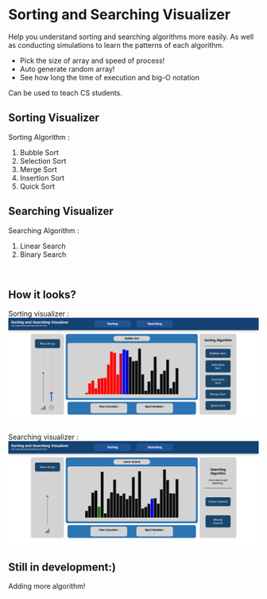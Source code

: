 # Sorting and Searching Visualizer
Help you understand sorting and searching algorithms more easily. As well as conducting simulations to learn the patterns of each algorithm.
* Pick the size of array and speed of process!
* Auto generate random array!
* See how long the time of execution and big-O notation

Can be used to teach CS students.

## Sorting Visualizer
Sorting Algorithm :<br>
1. Bubble Sort<br>
2. Selection Sort<br>
3. Merge Sort<br>
4. Insertion Sort<br>
5. Quick Sort<br>

## Searching Visualizer
Searching Algorithm :<br>
1. Linear Search<br>
2. Binary Search<br>
<br>

## How it looks?
Sorting visualizer :<br>
<img src="img/ss1.png"><br><br>
Searching visualizer :<br>
<img src="img/ss2.png"><br>

## Still in development:)
Adding more algorithm!
